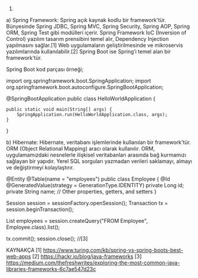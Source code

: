 1)
a) Spring Framework: Spring açık kaynak kodlu bir framework’tür. Bünyesinde Spring JDBC, Spring MVC, Spring Security, Spring AOP, Spring ORM, Spring Test gibi modülleri içerir. Spring Framework IoC (Inversion of Control) yazılım tasarım prensibini temel alır, Dependency Injection yapılmasını sağlar.[1] Web uygulamaların geliştirilmesinde ve mikroservis yazılımlarında kullanılabilir.[2]
Spring Boot ise Spring’i temel alan bir framework’tür.

Spring Boot kod parçası örneği;

import org.springframework.boot.SpringApplication;
import org.springframework.boot.autoconfigure.SpringBootApplication;

@SpringBootApplication
public class HelloWorldApplication {

    public static void main(String[] args) {
        SpringApplication.run(HelloWorldApplication.class, args);
    }
}

b) Hibernate: Hibernate, veritabanı işlemlerinde kullanılan bir framework'tür. ORM (Object Relational Mapping) aracı olarak kullanılır. ORM, uygulamamızdaki nesnelerle ilişkisel veritabanları arasında bağ kurmamızı sağlayan bir yapıdır. Yerel SQL sorguları yazmadan verileri saklamayı, almayı ve değiştirmeyi kolaylaştırır.


@Entity
@Table(name = "employees")
public class Employee {
    @Id
    @GeneratedValue(strategy = GenerationType.IDENTITY)
    private Long id;
    private String name;
    // Other properties, getters, and setters
}

Session session = sessionFactory.openSession();
Transaction tx = session.beginTransaction();

List<Employee> employees = session.createQuery("FROM Employee", Employee.class).list();

tx.commit();
session.close();
//[3]


KAYNAKÇA
[1] https://www.turing.com/kb/spring-vs-spring-boots-best-web-apps
[2] https://hackr.io/blog/java-frameworks
[3] https://medium.com/thefreshwrites/exploring-the-most-common-java-libraries-frameworks-6c7ae547d23c
